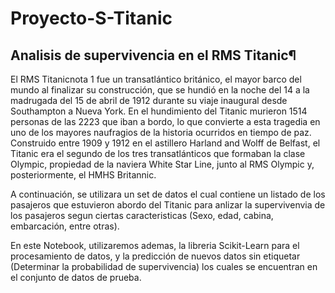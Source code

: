 # Proyecto-S-Titanic

## Analisis de supervivencia en el RMS Titanic¶
El RMS Titanicnota 1 fue un transatlántico británico, el mayor barco del mundo al finalizar su construcción, que se hundió en la noche del 14 a la madrugada del 15 de abril de 1912 durante su viaje inaugural desde Southampton a Nueva York. En el hundimiento del Titanic murieron 1514 personas de las 2223 que iban a bordo, lo que convierte a esta tragedia en uno de los mayores naufragios de la historia ocurridos en tiempo de paz. Construido entre 1909 y 1912 en el astillero Harland and Wolff de Belfast, el Titanic era el segundo de los tres transatlánticos que formaban la clase Olympic, propiedad de la naviera White Star Line, junto al RMS Olympic y, posteriormente, el HMHS Britannic.

A continuación, se utilizara un set de datos el cual contiene un listado de los pasajeros que estuvieron abordo del Titanic para anlizar la supervivenvia de los pasajeros segun ciertas caracteristicas (Sexo, edad, cabina, embarcación, entre otras).

En este Notebook, utilizaremos ademas, la libreria Scikit-Learn para el procesamiento de datos, y la predicción de nuevos datos sin etiquetar (Determinar la probabilidad de supervivencia) los cuales se encuentran en el conjunto de datos de prueba.
